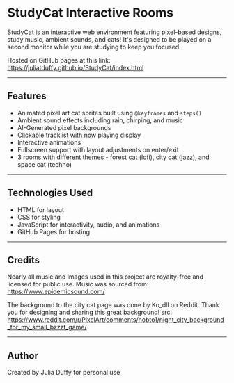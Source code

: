 # StudyCat Interactive Rooms

StudyCat is an interactive web environment featuring pixel-based designs, study music, ambient sounds, and cats! It's designed to be played on a second monitor while you are studying to keep you focused.

Hosted on GitHub pages at this link: https://juliatduffy.github.io/StudyCat/index.html 

---

## Features

- Animated pixel art cat sprites built using `@keyframes` and `steps()`
- Ambient sound effects including rain, chirping, and music
- AI-Generated pixel backgrounds
- Clickable tracklist with now playing display
- Interactive animations
- Fullscreen support with layout adjustments on enter/exit
- 3 rooms with different themes - forest cat (lofi), city cat (jazz), and space cat (techno)

---

## Technologies Used

- HTML for  layout
- CSS for styling 
- JavaScript for interactivity, audio, and animations
- GitHub Pages for hosting

---

## Credits

Nearly all music and images used in this project are royalty-free and licensed for public use. Music was sourced from: https://www.epidemicsound.com/

The background to the city cat page was done by Ko_dll on Reddit. Thank you for designing and sharing this great background! src: https://www.reddit.com/r/PixelArt/comments/nobto1/night_city_background_for_my_small_bzzzt_game/

---

## Author

Created by Julia Duffy for personal use
